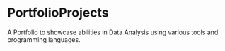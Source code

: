 # PortfolioProjects
A Portfolio to showcase abilities in Data Analysis using various tools and programming languages.
